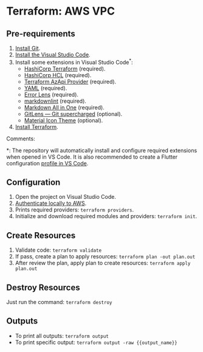 # Terraform: AWS VPC

## Pre-requirements

1. [Install Git](https://git-scm.com/downloads).
2. [Install the Visual Studio Code](https://code.visualstudio.com/).
3. Install some extensions in Visual Studio Code<sup>*</sup>:
   - [HashiCorp Terraform](https://marketplace.visualstudio.com/items?itemName=HashiCorp.terraform) (required).
   - [HashiCorp HCL](https://marketplace.visualstudio.com/items?itemName=HashiCorp.HCL) (required).
   - [Terraform AzApi Provider](https://marketplace.visualstudio.com/items?itemName=azapi-vscode.azapi) (required).
   - [YAML](https://marketplace.visualstudio.com/items?itemName=redhat.vscode-yaml) (required).
   - [Error Lens](https://marketplace.visualstudio.com/items?itemName=usernamehw.errorlens) (required).
   - [markdownlint](https://marketplace.visualstudio.com/items?itemName=DavidAnson.vscode-markdownlint) (required).
   - [Markdown All in One](https://marketplace.visualstudio.com/items?itemName=yzhang.markdown-all-in-one) (required).
   - [GitLens — Git supercharged](https://marketplace.visualstudio.com/items?itemName=eamodio.gitlens) (optional).
   - [Material Icon Theme](https://marketplace.visualstudio.com/items?itemName=PKief.material-icon-theme) (optional).
4. [Install Terraform](https://developer.hashicorp.com/terraform/tutorials/aws-get-started/install-cli).

Comments:

*: The repository will automatically install and configure required extensions when opened in VS Code. It is also recommended to create a Flutter configuration [profile in VS Code](https://code.visualstudio.com/docs/editor/profiles).

## Configuration

1. Open the project on Visual Studio Code.
2. [Authenticate locally to AWS](https://registry.terraform.io/providers/hashicorp/aws/latest/docs#authentication-and-configuration).
3. Prints required providers: `terraform providers`.
4. Initialize and download required modules and providers: `terraform init`.

## Create Resources

1. Validate code: `terraform validate`
2. If pass, create a plan to apply resources: `terraform plan -out plan.out`
3. After review the plan, apply plan to create resources: `terraform apply plan.out`

## Destroy Resources

Just run the command: `terraform destroy`

## Outputs

- To print all outputs: `terraform output`
- To print specific output: `terraform output -raw {{output_name}}`
